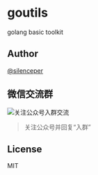 # goutils
golang basic toolkit

## Author

[@silenceper](http://github.com/silenceper)

## 微信交流群
![关注公众号入群交流](https://silenceper.oss-cn-beijing.aliyuncs.com/qrcode/qr_code_study_program_258.jpg)
>关注公众号并回复“入群”

## License
MIT